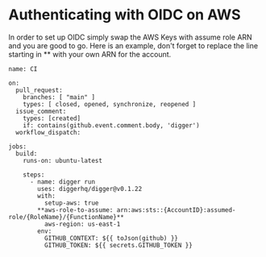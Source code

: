 # Authenticating with OIDC on AWS

In order to set up OIDC simply swap the AWS Keys with assume role ARN and you are good to go. Here is an example, don't forget to replace the line starting in \*\* with your own ARN for the account.

```
name: CI

on:
  pull_request:
    branches: [ "main" ]
    types: [ closed, opened, synchronize, reopened ]
  issue_comment:
    types: [created]
    if: contains(github.event.comment.body, 'digger')
  workflow_dispatch:

jobs:
  build:
    runs-on: ubuntu-latest

    steps:
      - name: digger run
        uses: diggerhq/digger@v0.1.22
        with:
          setup-aws: true
        **aws-role-to-assume: arn:aws:sts::{AccountID}:assumed-role/{RoleName}/{FunctionName}**
          aws-region: us-east-1
        env:
          GITHUB_CONTEXT: ${{ toJson(github) }}
          GITHUB_TOKEN: ${{ secrets.GITHUB_TOKEN }}
```
